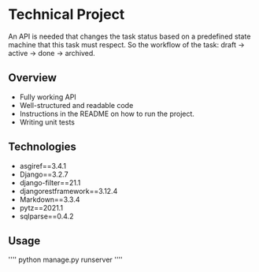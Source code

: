 # Technical Project
An API is needed that changes the task status based on a predefined state machine that this task
must respect.
So the workflow of the task: draft → active → done → archived. 

## Overview
* Fully working API
* Well-structured and readable code
* Instructions in the README on how to run the project.
* Writing unit tests

## Technologies
* asgiref==3.4.1
* Django==3.2.7
* django-filter==21.1
* djangorestframework==3.12.4
* Markdown==3.3.4
* pytz==2021.1
* sqlparse==0.4.2

## Usage
''''
python manage.py runserver
''''
